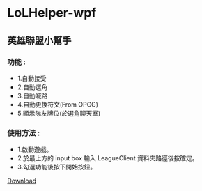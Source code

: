 # LoLHelper-wpf

## 英雄聯盟小幫手
### 功能 :
* 1.自動接受
* 2.自動選角
* 3.自動喊路
* 4.自動更換符文(From OPGG)
* 5.顯示隊友牌位(於選角聊天室)

### 使用方法 :
* 1.啟動遊戲。
* 2.於最上方的 input box 輸入 LeagueClient 資料夾路徑後按確定。
* 3.勾選功能後按下開始按鈕。

[Download](https://reurl.cc/OXob6D)
